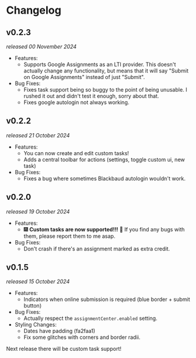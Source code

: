 # Changelog

## v0.2.3

_released 00 November 2024_

- Features:
  - Supports Google Assignments as an LTI provider. This doesn't actually change
    any functionality, but means that it will say "Submit on Google Assignments"
    instead of just "Submit".
- Bug Fixes:
  - Fixes task support being so buggy to the point of being unusable. I rushed
    it out and didn't test it enough, sorry about that.
  - Fixes google autologin not always working.

## v0.2.2

_released 21 October 2024_

- Features:
  - You can now create and edit custom tasks!
  - Adds a central toolbar for actions (settings, toggle custom ui, new task)
- Bug Fixes:
  - Fixes a bug where sometimes Blackbaud autologin wouldn't work.

## v0.2.0

_released 19 October 2024_

- Features:
  - 🎆 **Custom tasks are now supported!!!** 🎉 If you find any bugs with them,
    please report them to me asap.
- Bug Fixes:
  - Don't crash if there's an assignment marked as extra credit.

## v0.1.5

_released 15 October 2024_

- Features:
  - Indicators when online submission is required (blue border + submit button)
- Bug Fixes:
  - Actually respect the `assignmentCenter.enabled` setting.
- Styling Changes:
  - Dates have padding (fa2faa1)
  - Fix some glitches with corners and border radii.

Next release there will be custom task support!

